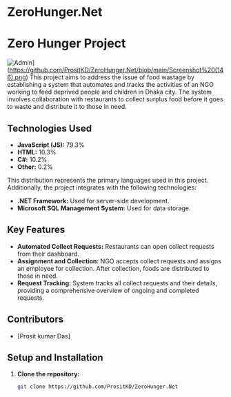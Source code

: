 # ZeroHunger.Net
# Zero Hunger Project
![Admin]([relative/path/to/image.png)](https://github.com/PrositKD/ZeroHunger.Net/blob/main/Screenshot%20(146).png)
This project aims to address the issue of food wastage by establishing a system that automates and tracks the activities of an NGO working to feed deprived people and children in Dhaka city. The system involves collaboration with restaurants to collect surplus food before it goes to waste and distribute it to those in need.

## Technologies Used

- **JavaScript (JS):** 79.3%
- **HTML:** 10.3%
- **C#:** 10.2%
- **Other:** 0.2%
  
This distribution represents the primary languages used in this project. Additionally, the project integrates with the following technologies:

- **.NET Framework:** Used for server-side development.
- **Microsoft SQL Management System:** Used for data storage.

## Key Features

- **Automated Collect Requests:** Restaurants can open collect requests from their dashboard.
- **Assignment and Collection:** NGO accepts collect requests and assigns an employee for collection. After collection, foods are distributed to those in need.
- **Request Tracking:** System tracks all collect requests and their details, providing a comprehensive overview of ongoing and completed requests.

## Contributors

- [Prosit kumar Das]

## Setup and Installation

1. **Clone the repository:**

   ```bash
   git clone https://github.com/PrositKD/ZeroHunger.Net
